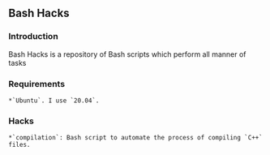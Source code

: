 ## Bash Hacks

### Introduction

Bash Hacks is a repository of Bash scripts which perform all manner of tasks

### Requirements

    *`Ubuntu`. I use `20.04`.
 
### Hacks

    *`compilation`: Bash script to automate the process of compiling `C++` files. 

